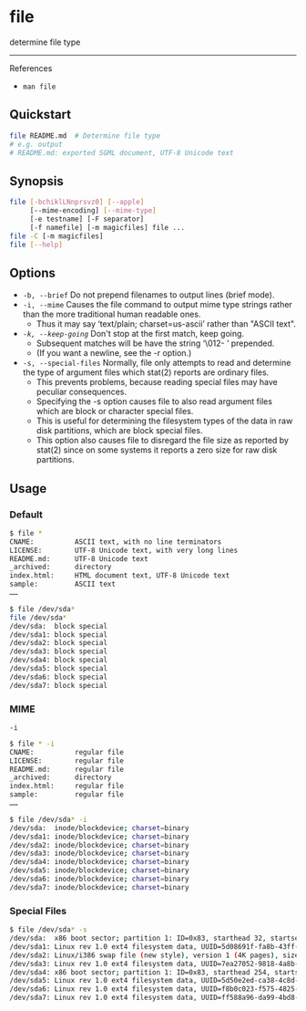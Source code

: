 # file

determine file type

---

References

- `man file`

## Quickstart

```bash
file README.md  # Determine file type
# e.g. output
# README.md: exported SGML document, UTF-8 Unicode text
```

## Synopsis

```bash
file [-bchiklLNnprsvz0] [--apple]
     [--mime-encoding] [--mime-type]
     [-e testname] [-F separator]
     [-f namefile] [-m magicfiles] file ...
file -C [-m magicfiles]
file [--help]
```

## Options

- `-b, --brief` Do not prepend filenames to output lines (brief mode).
- `-i, --mime` Causes the file command to output mime type strings rather than the more traditional human readable ones.
    - Thus it may say ‘text/plain; charset=us-ascii’ rather than "ASCII text".
- _`-k, --keep-going`_ Don't stop at the first match, keep going.
    - Subsequent matches will be have the string ‘\012- ’ prepended.
    - (If you want a newline, see the -r option.)
- `-s, --special-files` Normally, file only attempts to read and determine the type of argument files which stat(2) reports are ordinary files.
    - This prevents problems, because reading special files may have peculiar consequences.
    - Specifying the -s option causes file to also read argument files which are block or character special files.
    - This is useful for determining the filesystem types of the data in raw disk partitions, which are block special files.
    - This option also causes file to disregard the file size as reported by stat(2) since on some systems it reports a zero size for raw disk partitions.

## Usage

### Default

```bash
$ file *
CNAME:          ASCII text, with no line terminators
LICENSE:        UTF-8 Unicode text, with very long lines
README.md:      UTF-8 Unicode text
_archived:      directory
index.html:     HTML document text, UTF-8 Unicode text
sample:         ASCII text
……
```

```bash
$ file /dev/sda*
file /dev/sda*
/dev/sda:  block special
/dev/sda1: block special
/dev/sda2: block special
/dev/sda3: block special
/dev/sda4: block special
/dev/sda5: block special
/dev/sda6: block special
/dev/sda7: block special
```

### MIME

`-i`

```bash
$ file * -i
CNAME:          regular file
LICENSE:        regular file
README.md:      regular file
_archived:      directory
index.html:     regular file
sample:         regular file
……
```

```bash
$ file /dev/sda* -i
/dev/sda:  inode/blockdevice; charset=binary
/dev/sda1: inode/blockdevice; charset=binary
/dev/sda2: inode/blockdevice; charset=binary
/dev/sda3: inode/blockdevice; charset=binary
/dev/sda4: inode/blockdevice; charset=binary
/dev/sda5: inode/blockdevice; charset=binary
/dev/sda6: inode/blockdevice; charset=binary
/dev/sda7: inode/blockdevice; charset=binary
```

### Special Files

```bash
$ file /dev/sda* -s
/dev/sda:  x86 boot sector; partition 1: ID=0x83, starthead 32, startsector 2048, 25165824 sectors; partition 2: ID=0x82, starthead 254, startsector 25167872, 16777216 sectors; partition 3: ID=0x83, active, starthead 254, startsector 41945088, 8388608 sectors; partition 4: ID=0x5, starthead 254, startsector 50333696, 535603200 sectors, code offset 0x63
/dev/sda1: Linux rev 1.0 ext4 filesystem data, UUID=5d08691f-fa8b-43ff-8ecb-89d4ea6e8c6e (needs journal recovery) (extents) (64bit) (large files) (huge files)
/dev/sda2: Linux/i386 swap file (new style), version 1 (4K pages), size 2097151 pages, no label, UUID=d767dba5-ea15-45ce-8c6c-4f3b0413f871
/dev/sda3: Linux rev 1.0 ext4 filesystem data, UUID=7ea27052-9818-4a8b-9e20-127078e95db1 (needs journal recovery) (extents) (64bit) (large files) (huge files)
/dev/sda4: x86 boot sector; partition 1: ID=0x83, starthead 254, startsector 4096, 16777216 sectors; partition 2: ID=0x5, starthead 254, startsector 16781312, 16779264 sectors, extended partition table, code offset 0x0
/dev/sda5: Linux rev 1.0 ext4 filesystem data, UUID=5d50e2ed-ca38-4c8d-9a1e-9fddb4c9cd83 (needs journal recovery) (extents) (64bit) (large files) (huge files)
/dev/sda6: Linux rev 1.0 ext4 filesystem data, UUID=f8b0c023-f575-4825-abb0-ab5543b350e6 (needs journal recovery) (extents) (64bit) (large files) (huge files)
/dev/sda7: Linux rev 1.0 ext4 filesystem data, UUID=ff588a96-da99-4bd8-9938-bf8d699e9eb8 (needs journal recovery) (extents) (64bit) (large files) (huge files)
```